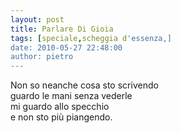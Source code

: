```yaml
---
layout: post
title: Parlare Di Gioia
tags: [speciale,scheggia d'essenza,]
date: 2010-05-27 22:48:00
author: pietro
---
```

Non so neanche cosa sto scrivendo<br/>guardo le mani senza vederle<br/>mi guardo allo specchio<br/>e non sto più piangendo.
